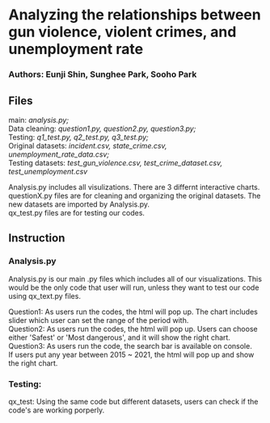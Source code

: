 # Analyzing the relationships between gun violence, violent crimes, and unemployment rate

### Authors: Eunji Shin, Sunghee Park, Sooho Park

## Files 

main: *analysis.py;* <br />
Data cleaning: *question1.py, question2.py, question3.py;* <br />
Testing: *q1_test.py, q2_test.py, q3_test.py;* <br />
Original datasets: *incident.csv, state_crime.csv, unemployment_rate_data.csv;* <br />
Testing datasets: *test_gun_violence.csv, test_crime_dataset.csv, test_unemployment.csv*

Analysis.py includes all visulizations. There are 3 differnt interactive charts.
questionX.py files are for cleaning and organizing the original datasets. The new datasets are imported by Analysis.py. <br />
qx_test.py files are for testing our codes. 



## Instruction
### Analysis.py
Analysis.py is our main .py files which includes all of our visualizations.
This would be the only code that user will run, unless they want to test our code using qx_text.py files.

Question1: As users run the codes, the html will pop up.
           The chart includes slider which user can set the range of the period with. <br />
Question2: As users run the codes, the html will pop up.
           Users can choose either 'Safest' or 'Most dangerous', and it will show the right chart.
Question3: As users run the code, the search bar is available on console. <br />
           If users put any year between 2015 ~ 2021, the html will pop up and show the right chart.  

### Testing:
qx_test: Using the same code but different datasets, users can check if the code's are working porperly.
 



